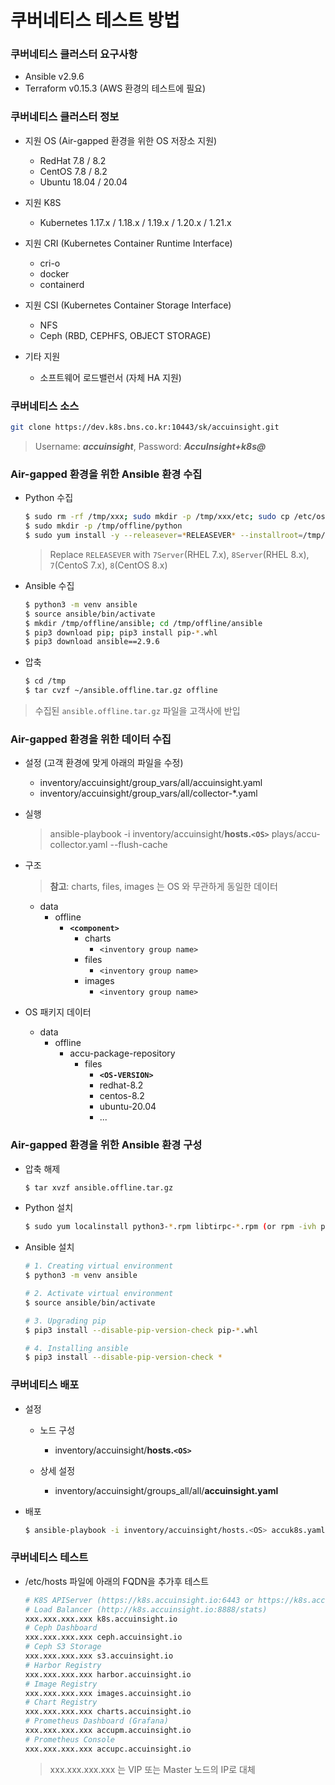 # 쿠버네티스 테스트 방법

### 쿠버네티스 클러스터 요구사항

  - Ansible v2.9.6
  - Terraform v0.15.3 (AWS 환경의 테스트에 필요)


### 쿠버네티스 클러스터 정보

* 지원 OS (Air-gapped 환경을 위한 OS 저장소 지원)

  - RedHat 7.8 / 8.2
  - CentOS 7.8 / 8.2
  - Ubuntu 18.04 / 20.04


* 지원 K8S

  - Kubernetes 1.17.x / 1.18.x / 1.19.x / 1.20.x / 1.21.x


* 지원 CRI (Kubernetes Container Runtime Interface)

  - cri-o
  - docker
  - containerd


* 지원 CSI (Kubernetes Container Storage Interface)

  - NFS
  - Ceph (RBD, CEPHFS, OBJECT STORAGE)

* 기타 지원

  - 소프트웨어 로드밸런서 (자체 HA 지원)

### 쿠버네티스 소스

```bash
git clone https://dev.k8s.bns.co.kr:10443/sk/accuinsight.git
```
> Username: ***accuinsight***, Password: ***AccuInsight+k8s@***



### Air-gapped 환경을 위한 Ansible 환경 수집

* Python 수집

  ```bash
  $ sudo rm -rf /tmp/xxx; sudo mkdir -p /tmp/xxx/etc; sudo cp /etc/os-release /tmp/xxx/etc
  $ sudo mkdir -p /tmp/offline/python
  $ sudo yum install -y --releasever=*RELEASEVER* --installroot=/tmp/xxx --downloadonly --downloaddir=/tmp/offline/python python3 python3-pip 
  ```
  > Replace `RELEASEVER` with `7Server`(RHEL 7.x), `8Server`(RHEL 8.x), `7`(CentoS 7.x), `8`(CentOS 8.x)

* Ansible 수집

  ```bash
  $ python3 -m venv ansible
  $ source ansible/bin/activate
  $ mkdir /tmp/offline/ansible; cd /tmp/offline/ansible
  $ pip3 download pip; pip3 install pip-*.whl
  $ pip3 download ansible==2.9.6 
  ```

* 압축

  ```bash
  $ cd /tmp
  $ tar cvzf ~/ansible.offline.tar.gz offline
  ```
> 수집된 `ansible.offline.tar.gz` 파일을 고객사에 반입

### Air-gapped 환경을 위한 데이터 수집

* 설정 (고객 환경에 맞게 아래의 파일을 수정)

  - inventory/accuinsight/group_vars/all/accuinsight.yaml
  - inventory/accuinsight/group_vars/all/collector-*.yaml

* 실행

  > ansible-playbook -i inventory/accuinsight/**hosts.`<OS>`** plays/accu-collector.yaml --flush-cache

* 구조
  > **참고**: charts, files, images 는 OS 와 무관하게 동일한 데이터

  - data
    - offline
      - **`<component>`**
        - charts
          - `<inventory group name>`
        - files
          - `<inventory group name>`
        - images
          - `<inventory group name>`

* OS 패키지 데이터

  - data
    - offline
      - accu-package-repository
        - files
          - **`<OS-VERSION>`**
          - redhat-8.2
          - centos-8.2
          - ubuntu-20.04
          - ...

### Air-gapped 환경을 위한 Ansible 환경 구성

* 압축 해제

  ```bash
  $ tar xvzf ansible.offline.tar.gz 
  ```

* Python 설치

  ```bash
  $ sudo yum localinstall python3-*.rpm libtirpc-*.rpm (or rpm -ivh python3-*.rpm libtirpc-*.rpm)
  ```

* Ansible 설치

  ```bash
  # 1. Creating virtual environment
  $ python3 -m venv ansible

  # 2. Activate virtual environment
  $ source ansible/bin/activate

  # 3. Upgrading pip 
  $ pip3 install --disable-pip-version-check pip-*.whl

  # 4. Installing ansible
  $ pip3 install --disable-pip-version-check *
  ```

### 쿠버네티스 배포

* 설정

  * 노드 구성

    - inventory/accuinsight/**hosts.`<OS>`**

  * 상세 설정
  
    - inventory/accuinsight/groups_all/all/**accuinsight.yaml**

* 배포

  ```bash
  $ ansible-playbook -i inventory/accuinsight/hosts.<OS> accuk8s.yaml --flush-cache
  ```

### 쿠버네티스 테스트

* /etc/hosts 파일에 아래의 FQDN을 추가후 테스트

  ```bash
  # K8S APIServer (https://k8s.accuinsight.io:6443 or https://k8s.accuinsight.io:8443)
  # Load Balancer (http://k8s.accuinsight.io:8888/stats)
  xxx.xxx.xxx.xxx k8s.accuinsight.io
  # Ceph Dashboard
  xxx.xxx.xxx.xxx ceph.accuinsight.io
  # Ceph S3 Storage
  xxx.xxx.xxx.xxx s3.accuinsight.io
  # Harbor Registry
  xxx.xxx.xxx.xxx harbor.accuinsight.io
  # Image Registry
  xxx.xxx.xxx.xxx images.accuinsight.io
  # Chart Registry
  xxx.xxx.xxx.xxx charts.accuinsight.io
  # Prometheus Dashboard (Grafana)
  xxx.xxx.xxx.xxx accupm.accuinsight.io
  # Prometheus Console
  xxx.xxx.xxx.xxx accupc.accuinsight.io
  ```
  > xxx.xxx.xxx.xxx 는 VIP 또는 Master 노드의 IP로 대체
